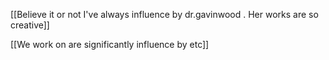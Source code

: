 [[Believe it or not I've always influence by dr.gavinwood . Her works are so creative]] 

[[We work on are significantly influence by etc]]